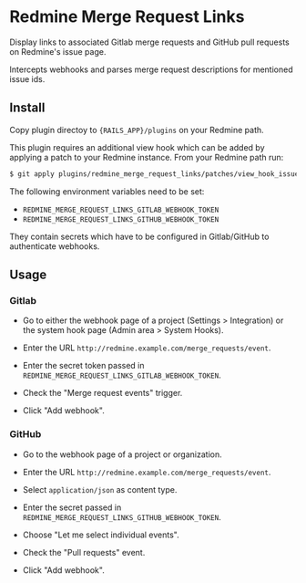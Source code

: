 # Redmine Merge Request Links

Display links to associated Gitlab merge requests and GitHub pull
requests on Redmine's issue page.

Intercepts webhooks and parses merge request descriptions for
mentioned issue ids.

## Install

Copy plugin directoy to `{RAILS_APP}/plugins` on your Redmine path.

This plugin requires an additional view hook which can be added by
applying a patch to your Redmine instance. From your Redmine path run:

```bash
$ git apply plugins/redmine_merge_request_links/patches/view_hook_issues_show_after_details.patch
```

The following environment variables need to be set:

* `REDMINE_MERGE_REQUEST_LINKS_GITLAB_WEBHOOK_TOKEN`
* `REDMINE_MERGE_REQUEST_LINKS_GITHUB_WEBHOOK_TOKEN`

They contain secrets which have to be configured in Gitlab/GitHub to
authenticate webhooks.

## Usage

### Gitlab

* Go to either the webhook page of a project (Settings > Integration)
  or the system hook page (Admin area > System Hooks).

* Enter the URL `http://redmine.example.com/merge_requests/event`.

* Enter the secret token passed in
  `REDMINE_MERGE_REQUEST_LINKS_GITLAB_WEBHOOK_TOKEN`.

* Check the "Merge request events" trigger.

* Click "Add webhook".

### GitHub

* Go to the webhook page of a project or organization.

* Enter the URL `http://redmine.example.com/merge_requests/event`.

* Select `application/json` as content type.

* Enter the secret passed in
  `REDMINE_MERGE_REQUEST_LINKS_GITHUB_WEBHOOK_TOKEN`.

* Choose "Let me select individual events".

* Check the "Pull requests" event.

* Click "Add webhook".
